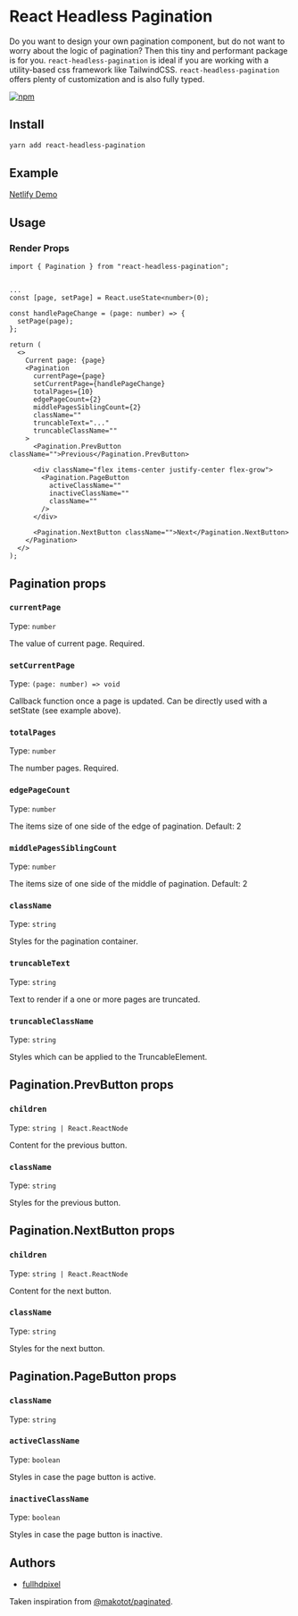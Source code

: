 # React Headless Pagination

Do you want to design your own pagination component, but do not want to worry about the logic of pagination? Then this tiny and performant package is for you. `react-headless-pagination` is ideal if you are working with a utility-based css framework like TailwindCSS. `react-headless-pagination` offers plenty of customization and is also fully typed.

[![npm](https://img.shields.io/npm/v/react-headless-pagination)](https://www.npmjs.com/package/react-headless-pagination)

<!-- [![ghostUI](https://img.shields.io/endpoint?url=https://dashboard.cypress.io/badge/simple/ipjs5c&style=for-the-badge&logo=cypress)](https://dashboard.cypress.io/projects/ipjs5c/runs) -->

## Install

```sh
yarn add react-headless-pagination
```

## Example

[Netlify Demo](https://616c7df73daace00077d9d6e--festive-hamilton-f814b9.netlify.app/)

## Usage

### Render Props

```tsx
import { Pagination } from "react-headless-pagination";


...
const [page, setPage] = React.useState<number>(0);

const handlePageChange = (page: number) => {
  setPage(page);
};

return (
  <>
    Current page: {page}
    <Pagination
      currentPage={page}
      setCurrentPage={handlePageChange}
      totalPages={10}
      edgePageCount={2}
      middlePagesSiblingCount={2}
      className=""
      truncableText="..."
      truncableClassName=""
    >
      <Pagination.PrevButton className="">Previous</Pagination.PrevButton>

      <div className="flex items-center justify-center flex-grow">
        <Pagination.PageButton
          activeClassName=""
          inactiveClassName=""
          className=""
        />
      </div>

      <Pagination.NextButton className="">Next</Pagination.NextButton>
    </Pagination>
  </>
);
```

## Pagination props

### `currentPage`

Type: `number`

The value of current page. Required.

### `setCurrentPage`

Type: `(page: number) => void`

Callback function once a page is updated. Can be directly used with a setState (see example above).

### `totalPages`

Type: `number`

The number pages. Required.

### `edgePageCount`

Type: `number`

The items size of one side of the edge of pagination. Default: 2

### `middlePagesSiblingCount`

Type: `number`

The items size of one side of the middle of pagination. Default: 2

### `className`

Type: `string`

Styles for the pagination container.

### `truncableText`

Type: `string`

Text to render if a one or more pages are truncated.

### `truncableClassName`

Type: `string`

Styles which can be applied to the TruncableElement.

## Pagination.PrevButton props

### `children`

Type: `string | React.ReactNode`

Content for the previous button.

### `className`

Type: `string`

Styles for the previous button.

## Pagination.NextButton props

### `children`

Type: `string | React.ReactNode`

Content for the next button.

### `className`

Type: `string`

Styles for the next button.

## Pagination.PageButton props

### `className`

Type: `string`

### `activeClassName`

Type: `boolean`

Styles in case the page button is active.

### `inactiveClassName`

Type: `boolean`

Styles in case the page button is inactive.

## Authors

- [fullhdpixel](https://github.com/fullhdpixel)

Taken inspiration from [@makotot/paginated](https://github.com/makotot/GhostUI).
